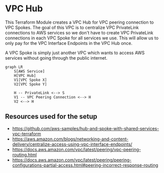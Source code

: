 # VPC Hub

This Terraform Module creates a VPC Hub for VPC peering connection to VPC Spokes. The goal of this VPC is to centralize VPC PrivateLink connections to AWS services so we don't have to create VPC PrivateLink connections in each VPC Spoke for all services we use. This will allow us to only pay for the VPC Interface Endpoints in the VPC Hub once.

A VPC Spoke is simply just another VPC which wants to access AWS services without going through the public internet.

```mermaid
graph LR
    S[AWS Service]
    H[VPC Hub]
    V1[VPC Spoke X]
    V2[VPC Spoke Y]

    H -- PrivateLink <--> S
    V1 -- VPC Peering Connection <--> H
    V2 <--> H

```

## Resources used for the setup

- https://github.com/aws-samples/hub-and-spoke-with-shared-services-vpc-terraform
- https://aws.amazon.com/blogs/networking-and-content-delivery/centralize-access-using-vpc-interface-endpoints/
- https://docs.aws.amazon.com/vpc/latest/peering/vpc-peering-routing.html
- https://docs.aws.amazon.com/vpc/latest/peering/peering-configurations-partial-access.html#peering-incorrect-response-routing
